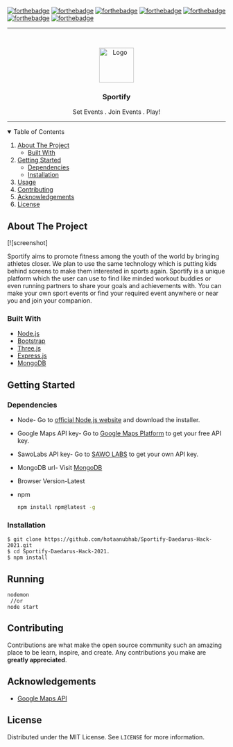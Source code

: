 
[![forthebadge](https://forthebadge.com/images/badges/made-with-javascript.svg)](https://forthebadge.com)
[![forthebadge](https://forthebadge.com/images/badges/open-source.svg)](https://forthebadge.com)
[![forthebadge](https://forthebadge.com/images/badges/uses-html.svg)](https://forthebadge.com)
[![forthebadge](https://forthebadge.com/images/badges/uses-css.svg)](https://forthebadge.com)
[![forthebadge](https://forthebadge.com/images/badges/uses-git.svg)](https://forthebadge.com)
[![forthebadge](https://forthebadge.com/images/badges/built-with-love.svg)](https://forthebadge.com)
[![forthebadge](https://forthebadge.com/images/badges/fo-real.svg)](https://forthebadge.com)

***

<!-- PROJECT LOGO -->
<br />
<p align="center">
  <a href="https://github.com/hotaanubhab/Sportify-Daedarus-Hack-2021">
    <img src="" alt="Logo" width="80" height="80">
  </a>

  <h3 align="center">Sportify</h3>
  <p align="center">
  Set Events . Join Events . Play!
</p>

***


<!-- TABLE OF CONTENTS -->
<details open="open">
  <summary>Table of Contents</summary>
  <ol>
    <li>
      <a href="#about-the-project">About The Project</a>
      <ul>
        <li><a href="#built-with">Built With</a></li>
      </ul>
    </li>
    <li>
      <a href="#getting-started">Getting Started</a>
      <ul>
        <li><a href="#prerequisites">Dependencies</a></li>
        <li><a href="#installation">Installation</a></li>
      </ul>
    </li>
    <li><a href="#usage">Usage</a></li>
    <li><a href="#contributing">Contributing</a></li>
    <li><a href="#acknowledgements">Acknowledgements</a></li>
    <li><a href="#license">License</a></li>
  </ol>
</details>

<!-- ABOUT THE PROJECT -->
## About The Project

[![screenshot]

Sportify aims to promote fitness among the youth of the world by bringing athletes closer. We plan to use the same technology which is putting kids behind screens 
to make them interested in sports again.
Sportify is a unique platform which the user can use to find like minded workout buddies or even running partners to share your goals and achievements with.
You can make your own sport events or find your required event anywhere or near you and join your companion.


### Built With

* [Node.js](https://nodejs.org/en/)
* [Bootstrap](https://getbootstrap.com)
* [Three.js](https://threejs.org)
* [Express.js](https://expressjs.com)
* [MongoDB](https://www.mongodb.com/cloud)



<!-- GETTING STARTED -->
## Getting Started


### Dependencies

* Node-
  Go to [official Node.js website](https://nodejs.org/) and download the installer.
  
* Google Maps API key-
  Go to [Google Maps Platform](https://developers.google.com/maps) to get your free API key.
  
* SawoLabs API key-
  Go to [SAWO LABS](https://sawolabs.com/) to get your own API key.
  
* MongoDB url-
  Visit [MongoDB](https://www.mongodb.com/) 
  
* Browser Version-Latest  
 
* npm
  ```sh
  npm install npm@latest -g
  ```


### Installation

    $ git clone https://github.com/hotaanubhab/Sportify-Daedarus-Hack-2021.git
    $ cd Sportify-Daedarus-Hack-2021.
    $ npm install
    

<!-- USAGE EXAMPLES -->
## Running

    nodemon
     //or
    node start

<!-- CONTRIBUTING -->
## Contributing

Contributions are what make the open source community such an amazing place to be learn, inspire, and create. Any contributions you make are **greatly appreciated**.

<!-- ACKNOWLEDGEMENTS -->
## Acknowledgements
* [Google Maps API](https://developers.google.com/maps)



<!-- LICENSE -->
## License

Distributed under the MIT License. See `LICENSE` for more information.

